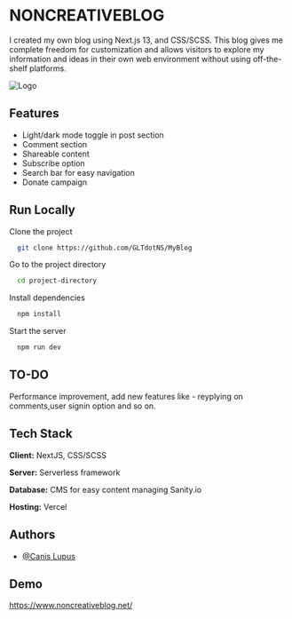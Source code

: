 # NONCREATIVEBLOG


I created my own blog using Next.js 13, and CSS/SCSS. This blog gives me complete freedom for customization and allows visitors to explore my information and ideas in their own web environment without using off-the-shelf platforms.


![Logo](https://i.ibb.co/Pt049yr/FullLogo.jpg)



## Features

- Light/dark mode toggle in post section
- Comment section
- Shareable content
- Subscribe option
- Search bar for easy navigation
- Donate campaign 



## Run Locally

Clone the project

```bash
  git clone https://github.com/GLTdotNS/MyBlog
```

Go to the project directory

```bash
  cd project-directory
```

Install dependencies

```bash
  npm install
```

Start the server

```bash
  npm run dev
```


## TO-DO

Performance improvement, add new features like - reyplying on comments,user signin option and so on. 

## Tech Stack

**Client:** NextJS, CSS/SCSS

**Server:** Serverless framework

**Database:** CMS for easy content managing Sanity.io

**Hosting:** Vercel

## Authors

- [@Canis Lupus](https://github.com/GLTdotNS)

## Demo

https://www.noncreativeblog.net/
